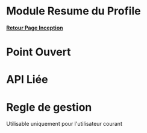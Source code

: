 # Module Resume du Profile

**[Retour Page Inception](./00_Page_Inception.md)**

# Point Ouvert

# API Liée

# Regle de gestion

Utilisable uniquement pour l'utilisateur courant
